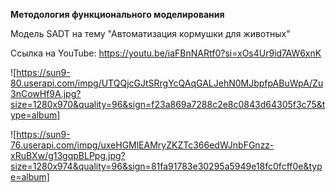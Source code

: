 **Методология функционального моделирования**

Модель SADT на тему "Автоматизация кормушки для животных"

Ссылка на YouTube: <https://youtu.be/iaFBnNARtf0?si=xOs4Ur9id7AW6xnK>

![https://sun9-80.userapi.com/impg/UTQQjcGJtSRrgYcQAqGALJehN0MJbpfpABuWpA/Zu3nCowHf9A.jpg?size=1280x970&quality=96&sign=f23a869a7288c2e8c0843d64305f3c75&type=album]

![https://sun9-76.userapi.com/impg/uxeHGMlEAMryZKZTc366edWJnbFGnzz-xRuBXw/g13gqpBLPpg.jpg?size=1280x974&quality=96&sign=81fa91783e30295a5949e18fc0fcff0e&type=album]
